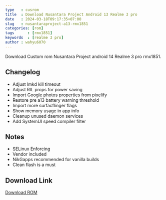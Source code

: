 ```yaml
---
type   : cusrom
title  : Download Nusantara Project Android 13 Realme 3 pro
date   : 2024-03-18T09:17:35+07:00
slug   : nusantaraproject-a13-rmx1851
categories: [rom]
tags      : [rmx1851]
keywords  : [realme 3 pro]
author : wahyu6070
---
```


Download Custom rom Nusantara Project android 14 Realme 3 pro rmx1851.

## Changelog
- Adjust lmkd kill timeout
- Adjust RIL props for power saving
- Import Google photos properties from pixelify
- Restore pre a13 battery warning threshold
- Import more surfacflinger flags
- Show memory usage in app info
- Cleanup unused daemon services
- Add SystemUI speed compiler filter

## Notes
- SELinux Enforcing
- Vendor included
- NikGapps recommended for vanilla builds
- Clean flash is a must

## Download Link
[Download ROM](https://www.pling.com/p/1422343/)

